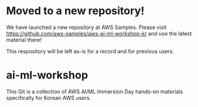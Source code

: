 # Moved to a new repository!
We have launched a new repository at AWS Samples. Please visit https://github.com/aws-samples/aws-ai-ml-workshop-kr and use the latest material there!

This respository will be left as-is for a record and for previous users.

# ai-ml-workshop
This Git is a collection of AWS AI/ML Immersion Day hands-on materials specifically for Korean AWS users.
